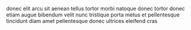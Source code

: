 donec elit arcu sit aenean tellus tortor morbi natoque donec tortor donec etiam
augue bibendum velit nunc tristique porta metus et pellentesque tincidunt diam
amet pellentesque donec ultrices eleifend cras